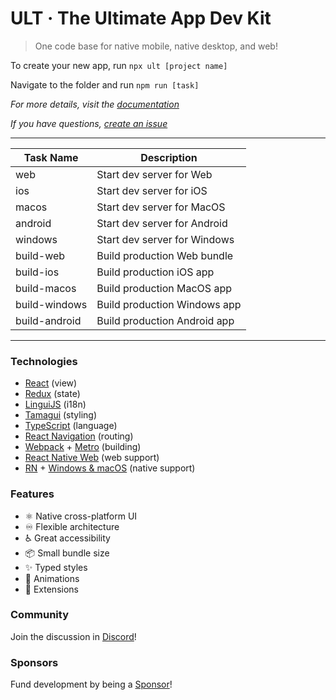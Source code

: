 # ULT · The Ultimate App Dev Kit

> One code base for native mobile, native desktop, and web!

To create your new app, run `npx ult [project name]` 

Navigate to the folder and run `npm run [task]`

*For more details, visit the [documentation](https://docs.ult.dev)*

*If you have questions, [create an issue](https://github.com/kat-tax/ult/issues/new/choose)*

---

| Task Name      | Description                                         |
| ---------------| --------------------------------------------------- |
| web            | Start dev server for Web                            |
| ios            | Start dev server for iOS                            |
| macos          | Start dev server for MacOS                          |
| android        | Start dev server for Android                        |
| windows        | Start dev server for Windows                        |
| build-web      | Build production Web bundle                         |
| build-ios      | Build production iOS app                            |
| build-macos    | Build production MacOS app                          |
| build-windows  | Build production Windows app                        |
| build-android  | Build production Android app                        |

---

### Technologies
 - [React](https://reactjs.org/) (view)
 - [Redux](https://redux-toolkit.js.org/) (state)
 - [LinguiJS](https://lingui.js.org/) (i18n)
 - [Tamagui](https://tamagui.dev/) (styling)
 - [TypeScript](https://www.typescriptlang.org/) (language)
 - [React Navigation](https://reactnavigation.org/) (routing)
 - [Webpack](https://webpack.js.org/) + [Metro](https://facebook.github.io/metro/) (building)
 - [React Native Web](https://necolas.github.io/react-native-web) (web support)
 - [RN](https://reactnative.dev/) + [Windows & macOS](https://microsoft.github.io/react-native-windows/) (native support)


### Features
- ⚛ Native cross-platform UI
- ♾ Flexible architecture
- ♿ Great accessibility
- 📦 Small bundle size
- ✨ Typed styles
- 🎥 Animations
- 🧩 Extensions

### Community

Join the discussion in [Discord](https://discord.gg/TzhDRyj)!

### Sponsors

Fund development by being a [Sponsor](https://github.com/sponsors/Cavitt)!
